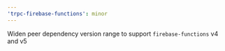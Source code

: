 ```yaml
---
'trpc-firebase-functions': minor
---
```


Widen peer dependency version range to support `firebase-functions` v4 and v5
